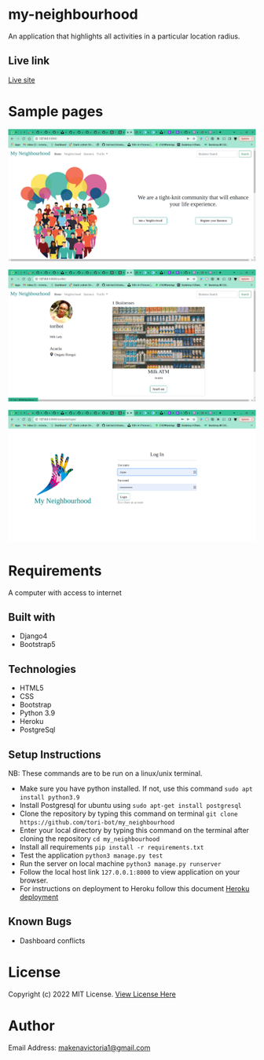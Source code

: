 # my-neighbourhood
An application that highlights all activities in a particular location radius.

## Live link
[Live site](https://mtaa-the-hood.herokuapp.com/)

# Sample pages
![Landing page](static/images/Screenshot_2022-06-21_05-50-30.png)

 ![Profile page](static/images/Screenshot_2022-06-21_06-02-21.png)

 ![Login page](static/images/Screenshot_2022-06-21_05-52-02.png)

# Requirements
A computer with access to internet

## Built with
* Django4
* Bootstrap5

## Technologies
* HTML5
* CSS
* Bootstrap
* Python 3.9
* Heroku
* PostgreSql

## Setup Instructions
NB: These commands are to be run on a linux/unix terminal.

* Make sure you have python installed. If not, use this command
 ```sudo apt install python3.9```
* Install Postgresql for ubuntu using
 ```sudo apt-get install postgresql```
* Clone the repository  by typing this command on terminal
```git clone https://github.com/tori-bot/my_neighbourhood```
* Enter your local directory by typing this command on the terminal after cloning the repository
 ```cd my_neighbourhood```
* Install all requirements
 ```pip install -r requirements.txt```
* Test the application ```python3 manage.py test```
* Run the server on local machine 
```python3 manage.py runserver```
* Follow the local host link
 ```127.0.0.1:8000``` 
 to view application on your browser.
* For instructions on deployment to Heroku follow this document [Heroku deployment](https://gist.github.com/newtonkiragu/42f2500e56d9c2375a087233587eddd0)

## Known Bugs
* Dashboard conflicts

# License

Copyright (c) 2022 MIT License. [View License Here](LICENSE)


# Author
Email Address: [makenavictoria1@gmail.com](mailto:makenavictoria1@gmail.com)
